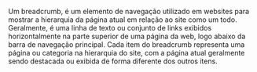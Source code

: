 Um breadcrumb, é um elemento de navegação utilizado em websites para mostrar a hierarquia da página atual em relação ao site como um todo. Geralmente, é uma linha de texto ou conjunto de links exibidos horizontalmente na parte superior de uma página da web, logo abaixo da barra de navegação principal. Cada item do breadcrumb representa uma página ou categoria na hierarquia do site, com a página atual geralmente sendo destacada ou exibida de forma diferente dos outros itens.
<br>
<br>
<br>
<br>

